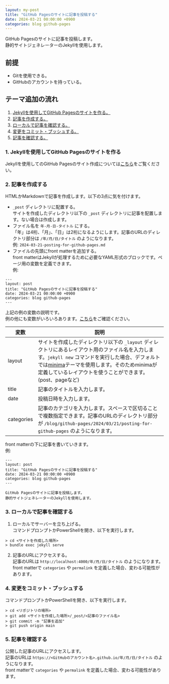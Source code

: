 ```yaml
---
layout: my-post
title: "GitHub Pagesのサイトに記事を投稿する"
date: 2024-03-21 00:00:00 +0900
categories: blog github-pages
---
```


GitHub Pagesのサイトに記事を投稿します。  
静的サイトジェネレーターのJekyllを使用します。  

## 前提
- Gitを使用できる。
- GitHubのアカウントを持っている。

## テーマ追加の流れ
1. [Jekyllを使用してGitHub Pagesのサイトを作る。](#1-jekyllを使用してgithub-pagesのサイトを作る)
2. [記事を作成する。](#2-記事を作成する)
3. [ローカルで記事を確認する。](#3-ローカルで記事を確認する)
4. [変更をコミット・プッシュする。](#4-変更をコミットプッシュする)
5. [記事を確認する。](#5-記事を確認する)

### 1. Jekyllを使用してGitHub Pagesのサイトを作る
Jekyllを使用してのGitHub Pagesのサイト作成については[こちら](/blog/github-pages/2024/03/20/creating-site-by-github-pages-with-jekyll)をご覧ください。  

### 2. 記事を作成する
HTMLかMarkdownで記事を作成します。以下の3点に気を付けます。  
- `_post` ディレクトリに配置する。  
サイトを作成したディレクトリ以下の `_post` ディレクトリに記事を配置します。ない場合は作成します。
- ファイル名を `年-月-日-タイトル` にする。  
「年」は4桁、「月」、「日」は2桁になるようにします。記事のURLのディレクトリ部分は `/年/月/日/タイトル` のようになります。  
例: `2024-03-21-posting-for-github-pages.md`
- ファイルの先頭にfront matterを追加する。  
front matterはJekyllが処理するために必要なYAML形式のブロックです。ページ用の変数を定義できます。  
例:  
```
---
layout: post
title: "GitHub Pagesのサイトに記事を投稿する"
date: 2024-03-21 00:00:00 +0900
categories: blog github-pages
---
```
上記の例の変数の説明です。  
例の他にも変数がいろいろあります。[こちら](https://jekyllrb.com/docs/front-matter/)をご確認ください。

|変数|説明|
|----|----|
|layout|サイトを作成したディレクトリ以下の `_layout` ディレクトリにあるレイアウト用のファイル名を入力します。`jekyll new` コマンドを実行した場合、デフォルトでは[minima](https://github.com/jekyll/minima)テーマを使用します。そのためminimaが定義しているレイアウトを使うことができます。(post、pageなど)|
|title|記事のタイトルを入力します。|
|date|投稿日時を入力します。|
|categories|記事のカテゴリを入力します。スペースで区切ることで複数指定できます。記事のURLのディレクトリ部分が `/blog/github-pages/2024/03/21/posting-for-github-pages` のようになります。|

front matterの下に記事を書いていきます。  
例: 
```
---
layout: post
title: "GitHub Pagesのサイトに記事を投稿する"
date: 2024-03-21 00:00:00 +0900
categories: blog github-pages
---

GitHub Pagesのサイトに記事を投稿します。  
静的サイトジェネレーターのJekyllを使用します。  
```

### 3. ローカルで記事を確認する
1. ローカルでサーバーを立ち上げる。  
コマンドプロンプトかPowerShellを開き、以下を実行します。
```
> cd <サイトを作成した場所>
> bundle exec jekyll serve
```
2. 記事のURLにアクセスする。  
記事のURLは `http://localhost:4000/年/月/日/タイトル` のようになります。  
front matterで `categories` や `permalink` を定義した場合、変わる可能性があります。

### 4. 変更をコミット・プッシュする
コマンドプロンプトかPowerShellを開き、以下を実行します。
```
> cd <リポジトリの場所>
> git add <サイトを作成した場所>/_post/<記事のファイル名>
> git commit -m "記事を追加"
> git push origin main
```

### 5. 記事を確認する
公開した記事のURLにアクセスします。  
記事のURLは `https://<GitHubのアカウント名>.github.io/年/月/日/タイトル` のようになります。  
front matterで `categories` や `permalink` を定義した場合、変わる可能性があります。